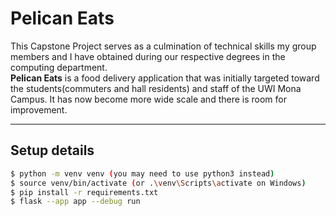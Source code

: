 # **Pelican Eats**

This Capstone Project serves as a culmination of technical skills my group members and I have obtained during our respective degrees in the computing department.  
**Pelican Eats** is a food delivery application that was initially targeted toward the students(commuters and hall residents) and staff of the UWI Mona Campus. 
It has now become more wide scale and there is room for improvement. 

___
## Setup details

```bash
$ python -m venv venv (you may need to use python3 instead)
$ source venv/bin/activate (or .\venv\Scripts\activate on Windows)
$ pip install -r requirements.txt
$ flask --app app --debug run
```
